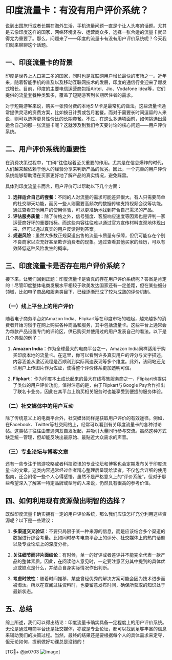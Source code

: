 # 印度流量卡：有没有用户评价系统？

说到出国旅行或者长期在海外生活，手机流量问题一直是个让人头疼的话题。尤其是去像印度这样的国家，网络环境复杂、运营商众多，选择一张合适的流量卡就显得尤为重要了。那么，问题来了——印度的流量卡有没有用户评价系统呢？今天我们就来聊聊这个话题。

## 一、印度流量卡的背景

印度是世界上人口第二多的国家，同时也是互联网用户增长最快的市场之一。近年来，随着智能手机的普及以及移动互联网技术的发展，印度的通信行业迎来了爆发式增长。目前，印度的主要电信运营商包括Airtel、Jio、Vodafone Idea等，它们提供的流量套餐种类繁多，覆盖了短期游客到长期居住者的需求。

对于短期游客来说，购买一张预付费的本地SIM卡是最常见的做法。这些流量卡通常提供灵活的资费方案，比如按日计费或包月套餐。而对于需要长时间逗留的人来说，则可以选择更具性价比的长期套餐。不过，在这么多选项面前，如何挑选出最适合自己的那一张流量卡呢？这就涉及到我们今天要讨论的核心问题——用户评价系统。

## 二、用户评价系统的重要性

在消费决策过程中，“口碑”往往起着至关重要的作用。尤其是在信息爆炸的时代，人们越来越依赖于他人的经验分享来判断产品的优劣。因此，一个完善的用户评价系统能够帮助潜在买家更好地了解产品的真实情况，避免踩雷。

具体到印度流量卡而言，用户评价可以帮助以下几个方面：
1. **选择适合自己的套餐**：不同的人对流量的需求可能差异很大。有人只需要简单的社交聊天功能，而另一些人则需要高频次的数据传输支持视频会议等功能。通过查看其他用户的使用体验，可以更准确地找到符合自己需求的产品。
2. **评估服务质量**：除了价格之外，信号强度、客服响应速度等因素也是评判一家运营商好坏的重要指标。而这些内容往往难以通过官方宣传材料直观地体现出来，但可以通过真实的用户反馈得到答案。
3. **规避风险**：虽然大多数正规渠道出售的流量卡质量有保障，但仍可能存在个别不良商家以次充好甚至欺诈消费者的现象。通过查看其他买家的经历，可以有效降低这种风险发生的概率。

## 三、印度流量卡是否存在用户评价系统？

接下来，让我们回到正题：印度流量卡是否真的存在用户评价系统呢？答案是肯定的！尽管印度整体电商发展水平相较于欧美发达国家还有一定差距，但在某些细分领域，比如电子商品和服务类目下，已经逐渐形成了较为成熟的评价机制。

### （一）线上平台上的用户评价

随着电子商务平台如Amazon India、Flipkart等在印度市场的崛起，越来越多的消费者开始习惯于在网上购买各种商品和服务，其中包括流量卡。这些平台上通常会为每款产品设置专门的评论区，供已购买并使用过的用户发表自己的看法。以下是几个典型的例子：

1. **Amazon India**：作为全球最大的电商平台之一，Amazon India同样适用于购买印度本地的流量卡。在这里，你可以看到许多真实用户的评分与文字描述，内容涵盖从激活流程是否顺利到实际网速表现等多个维度。此外，该网站还允许用户上传图片作为佐证，使得整个评价体系更加透明可信。
   
2. **Flipkart**：作为印度本土成长起来的最大在线零售服务商之一，Flipkart也提供了类似的用户评价功能。值得注意的是，由于Flipkart与Google Pay合作推出了联名卡业务，因此在其平台上购买相关服务时也能享受到便捷的服务体验。

### （二）社交媒体中的用户互动

除了传统意义上的电商平台外，社交媒体同样是获取用户评价的有效途径。例如，在Facebook、Twitter等社交网络上，经常可以看到有关印度流量卡的各种讨论帖。这类帖子往往由普通网友自发发起，并吸引大量同行参与交流。虽然这种方式缺乏统一管理，但却能反映出最原始、最贴近大众需求的声音。

### （三）专业论坛与博客文章

还有一些专注于旅游攻略或者科技资讯的专业论坛和博客也会定期发布关于印度流量卡的文章。这类内容通常经过作者精心整理后呈现给读者，不仅包含详细的使用指南，还会附带一些个人心得感悟。虽然不是严格意义上的“评价系统”，但对于那些希望深入了解某一特定品牌或型号的人来说，仍然具有很高的参考价值。

## 四、如何利用现有资源做出明智的选择？

既然印度流量卡确实拥有一定的用户评价系统，那么我们应该怎样充分利用这些资源呢？以下是一些建议：

1. **多渠道交叉验证**：不要只局限于某一种来源的信息，而是应该结合多个渠道的数据进行综合考量。比如同时参考电商平台上的评分、社交媒体上的热门话题以及专业论坛上的深度分析。
   
2. **关注细节而非片面结论**：有时候，单一的好评或者差评并不能完全代表一款产品的整体素质。因此，在阅读他人意见时，一定要注意区分其中提到的具体优点或缺点是什么，并结合自身实际情况作出判断。
    
3. **考虑时效性**：随着时间推移，某些曾经优秀的解决方案可能会因为技术进步而被淘汰。所以在查阅过往资料时，也要留意发布时间，确保所获取的知识处于最新状态。

## 五、总结

综上所述，我们可以得出结论：印度流量卡确实具备一定程度上的用户评价系统。无论是通过电商平台还是社交媒体，亦或是专业论坛，都可以找到足够丰富的信息来辅助我们的决策过程。当然，最终的结果还是要根据每个人的具体需求来定夺，但无论如何，提前做好功课总是没错的！

[TG💪+ @jx0703 ![Image](https://github.com/user-attachments/assets/dbca1d08-cadb-493c-b0ec-ad6f7a83f270)]